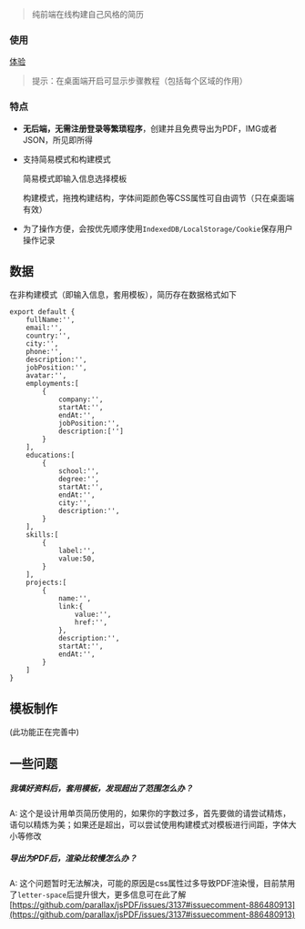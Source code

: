 > 纯前端在线构建自己风格的简历

### 使用

[体验](http://stonehank.github.io/diy-resume/)

> 提示：在桌面端开启可显示步骤教程（包括每个区域的作用）

### 特点

* **无后端，无需注册登录等繁琐程序**，创建并且免费导出为PDF，IMG或者JSON，所见即所得

* 支持简易模式和构建模式

    简易模式即输入信息选择模板
    
    构建模式，拖拽构建结构，字体间距颜色等CSS属性可自由调节（只在桌面端有效）
    
* 为了操作方便，会按优先顺序使用`IndexedDB/LocalStorage/Cookie`保存用户操作记录 

## 数据

在非构建模式（即输入信息，套用模板），简历存在数据格式如下

```
export default {
    fullName:'',
    email:'',
    country:'',
    city:'',
    phone:'',
    description:'',
    jobPosition:'',
    avatar:'',
    employments:[
        {
            company:'',
            startAt:'',
            endAt:'',
            jobPosition:'',
            description:['']
        }
    ],
    educations:[
        {
            school:'',
            degree:'',
            startAt:'',
            endAt:'',
            city:'',
            description:'',
        }
    ],
    skills:[
        {
            label:'',
            value:50,
        }
    ],
    projects:[
        {
            name:'',
            link:{
                value:'',
                href:'',
            },
            description:'',
            startAt:'',
            endAt:'',
        }
    ]
}

```

## 模板制作

(此功能正在完善中)


## 一些问题

##### 我填好资料后，套用模板，发现超出了范围怎么办？

A: 这个是设计用单页简历使用的，如果你的字数过多，首先要做的请尝试精炼，语句以精炼为美；如果还是超出，可以尝试使用构建模式对模板进行间距，字体大小等修改

##### 导出为PDF后，渲染比较慢怎么办？

A: 这个问题暂时无法解决，可能的原因是css属性过多导致PDF渲染慢，目前禁用了`letter-space`后提升很大，更多信息可在此了解[https://github.com/parallax/jsPDF/issues/3137#issuecomment-886480913](https://github.com/parallax/jsPDF/issues/3137#issuecomment-886480913)

